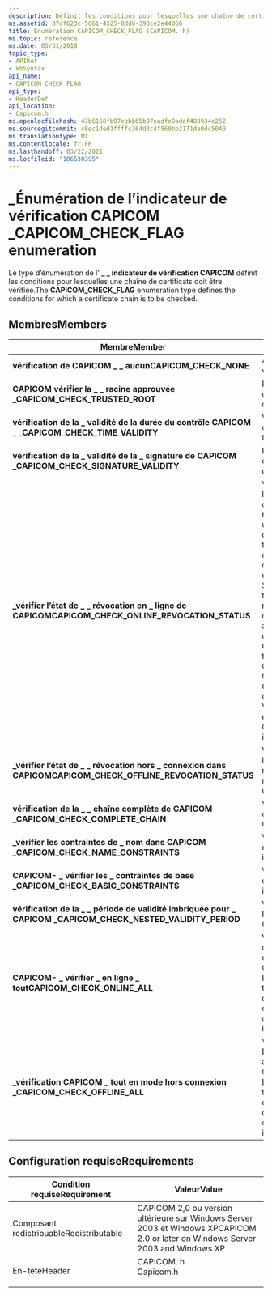 ```yaml
---
description: Définit les conditions pour lesquelles une chaîne de certificats doit être vérifiée.
ms.assetid: 87df623c-5661-4325-8dd6-393ce2e44066
title: Énumération CAPICOM_CHECK_FLAG (CAPICOM. h)
ms.topic: reference
ms.date: 05/31/2018
topic_type:
- APIRef
- kbSyntax
api_name:
- CAPICOM_CHECK_FLAG
api_type:
- HeaderDef
api_location:
- Capicom.h
ms.openlocfilehash: 47b6168fb87ebbb65b07eadfe9adaf488934e252
ms.sourcegitcommit: c8ec1ded1ffffc364d3c4f560bb2171da0dc5040
ms.translationtype: MT
ms.contentlocale: fr-FR
ms.lasthandoff: 03/22/2021
ms.locfileid: "106530395"
---
```

# <a name="capicom_check_flag-enumeration"></a><span data-ttu-id="0ec63-103">\_Énumération de l’indicateur de vérification CAPICOM \_</span><span class="sxs-lookup"><span data-stu-id="0ec63-103">CAPICOM\_CHECK\_FLAG enumeration</span></span>

<span data-ttu-id="0ec63-104">Le type d’énumération de l' **\_ \_ indicateur de vérification CAPICOM** définit les conditions pour lesquelles une chaîne de certificats doit être vérifiée.</span><span class="sxs-lookup"><span data-stu-id="0ec63-104">The **CAPICOM\_CHECK\_FLAG** enumeration type defines the conditions for which a certificate chain is to be checked.</span></span>

## <a name="members"></a><span data-ttu-id="0ec63-105">Membres</span><span class="sxs-lookup"><span data-stu-id="0ec63-105">Members</span></span>



| <span data-ttu-id="0ec63-106">Membre</span><span class="sxs-lookup"><span data-stu-id="0ec63-106">Member</span></span>                                          | <span data-ttu-id="0ec63-107">Description</span><span class="sxs-lookup"><span data-stu-id="0ec63-107">Description</span></span>                                                                                                                                                                                                                                                                                                                                                                                                                                                                                                                                     | <span data-ttu-id="0ec63-108">Valeur</span><span class="sxs-lookup"><span data-stu-id="0ec63-108">Value</span></span>      |
|-------------------------------------------------|-------------------------------------------------------------------------------------------------------------------------------------------------------------------------------------------------------------------------------------------------------------------------------------------------------------------------------------------------------------------------------------------------------------------------------------------------------------------------------------------------------------------------------------------------|------------|
| <span data-ttu-id="0ec63-109">**vérification de CAPICOM \_ \_ aucun**</span><span class="sxs-lookup"><span data-stu-id="0ec63-109">**CAPICOM\_CHECK\_NONE**</span></span>                        | <span data-ttu-id="0ec63-110">Aucune vérification de validité n’est effectuée.</span><span class="sxs-lookup"><span data-stu-id="0ec63-110">No validity checking is done.</span></span><br/>                                                                                                                                                                                                                                                                                                                                                                                                                                                                                                        | <span data-ttu-id="0ec63-111">0x00000000</span><span class="sxs-lookup"><span data-stu-id="0ec63-111">0x00000000</span></span> |
| <span data-ttu-id="0ec63-112">**CAPICOM vérifier la \_ \_ racine approuvée \_**</span><span class="sxs-lookup"><span data-stu-id="0ec63-112">**CAPICOM\_CHECK\_TRUSTED\_ROOT**</span></span>               | <span data-ttu-id="0ec63-113">Recherche une racine approuvée de la chaîne de certificats.</span><span class="sxs-lookup"><span data-stu-id="0ec63-113">Checks for a trusted root of the certificate chain.</span></span><br/>                                                                                                                                                                                                                                                                                                                                                                                                                                                                                  | <span data-ttu-id="0ec63-114">0x00000001</span><span class="sxs-lookup"><span data-stu-id="0ec63-114">0x00000001</span></span> |
| <span data-ttu-id="0ec63-115">**vérification de la \_ validité de la durée du contrôle CAPICOM \_ \_**</span><span class="sxs-lookup"><span data-stu-id="0ec63-115">**CAPICOM\_CHECK\_TIME\_VALIDITY**</span></span>              | <span data-ttu-id="0ec63-116">Vérifie la validité de tous les certificats de la chaîne.</span><span class="sxs-lookup"><span data-stu-id="0ec63-116">Checks the time validity of all certificates in the chain.</span></span><br/>                                                                                                                                                                                                                                                                                                                                                                                                                                                                           | <span data-ttu-id="0ec63-117">0x00000002</span><span class="sxs-lookup"><span data-stu-id="0ec63-117">0x00000002</span></span> |
| <span data-ttu-id="0ec63-118">**vérification de la \_ validité de la \_ signature de CAPICOM \_**</span><span class="sxs-lookup"><span data-stu-id="0ec63-118">**CAPICOM\_CHECK\_SIGNATURE\_VALIDITY**</span></span>         | <span data-ttu-id="0ec63-119">Recherche des signatures valides sur tous les certificats de la chaîne.</span><span class="sxs-lookup"><span data-stu-id="0ec63-119">Checks for valid signatures on all certificates in the chain.</span></span><br/>                                                                                                                                                                                                                                                                                                                                                                                                                                                                        | <span data-ttu-id="0ec63-120">0x00000004</span><span class="sxs-lookup"><span data-stu-id="0ec63-120">0x00000004</span></span> |
| <span data-ttu-id="0ec63-121">**\_vérifier l’état de \_ \_ révocation en \_ ligne de CAPICOM**</span><span class="sxs-lookup"><span data-stu-id="0ec63-121">**CAPICOM\_CHECK\_ONLINE\_REVOCATION\_STATUS**</span></span>  | <span data-ttu-id="0ec63-122">Vérifie l’état de révocation de tous les certificats de la chaîne à l’aide des listes de révocation de certificats (CRL) disponibles en ligne.</span><span class="sxs-lookup"><span data-stu-id="0ec63-122">Checks the revocation status of all certificates in the chain using certificate revocation lists (CRLs) available online.</span></span> <span data-ttu-id="0ec63-123">Les listes de révocation de certificats sont téléchargées à l’aide de l’extension de point de distribution CRL dans le certificat.</span><span class="sxs-lookup"><span data-stu-id="0ec63-123">CRLs are downloaded using the CRL distribution point (CDP) extension in the certificate.</span></span> <br/> <span data-ttu-id="0ec63-124">Si la liste de révocation de certificats a été téléchargée et n’a pas expiré, CAPICOM l’utilise et ne passe pas en ligne.</span><span class="sxs-lookup"><span data-stu-id="0ec63-124">If the CRL has been downloaded and has not expired, CAPICOM uses it and does not go online.</span></span> <span data-ttu-id="0ec63-125">Si une liste de révocation de certificats n’a pas été téléchargée ou est obsolète, CAPICOM se met en ligne pour tenter de télécharger la liste de révocation de certificats.</span><span class="sxs-lookup"><span data-stu-id="0ec63-125">If a CRL has not been downloaded or is out of date, CAPICOM goes online to attempt to download the CRL.</span></span><br/> <span data-ttu-id="0ec63-126">Cet indicateur est ignoré si la \_ case à cocher Vérifier l' \_ État de \_ révocation hors connexion \_ est également spécifiée.</span><span class="sxs-lookup"><span data-stu-id="0ec63-126">This flag is ignored if CAPICOM\_CHECK\_OFFLINE\_REVOCATION\_STATUS is also specified.</span></span><br/> | <span data-ttu-id="0ec63-127">0x00000008</span><span class="sxs-lookup"><span data-stu-id="0ec63-127">0x00000008</span></span> |
| <span data-ttu-id="0ec63-128">**\_vérifier l’état de \_ \_ révocation hors \_ connexion dans CAPICOM**</span><span class="sxs-lookup"><span data-stu-id="0ec63-128">**CAPICOM\_CHECK\_OFFLINE\_REVOCATION\_STATUS**</span></span> | <span data-ttu-id="0ec63-129">Vérifie l’état de révocation de tous les certificats de la chaîne en utilisant uniquement les listes de révocation de certificats hors connexion.</span><span class="sxs-lookup"><span data-stu-id="0ec63-129">Checks the revocation status of all certificates in the chain using only offline CRLs.</span></span> <br/>                                                                                                                                                                                                                                                                                                                                                                                                                                              | <span data-ttu-id="0ec63-130">0x00000010</span><span class="sxs-lookup"><span data-stu-id="0ec63-130">0x00000010</span></span> |
| <span data-ttu-id="0ec63-131">**vérification de la \_ \_ chaîne complète de CAPICOM \_**</span><span class="sxs-lookup"><span data-stu-id="0ec63-131">**CAPICOM\_CHECK\_COMPLETE\_CHAIN**</span></span>             | <span data-ttu-id="0ec63-132">Vérifie la chaîne complète.</span><span class="sxs-lookup"><span data-stu-id="0ec63-132">Checks the complete chain.</span></span> <span data-ttu-id="0ec63-133">Introduit dans CAPICOM 2,0.</span><span class="sxs-lookup"><span data-stu-id="0ec63-133">Introduced in CAPICOM 2.0.</span></span><br/>                                                                                                                                                                                                                                                                                                                                                                                                                                                                                | <span data-ttu-id="0ec63-134">0x00000020</span><span class="sxs-lookup"><span data-stu-id="0ec63-134">0x00000020</span></span> |
| <span data-ttu-id="0ec63-135">**\_vérifier les contraintes de \_ nom dans CAPICOM \_**</span><span class="sxs-lookup"><span data-stu-id="0ec63-135">**CAPICOM\_CHECK\_NAME\_CONSTRAINTS**</span></span>           | <span data-ttu-id="0ec63-136">Vérifie les contraintes de nom.</span><span class="sxs-lookup"><span data-stu-id="0ec63-136">Checks name constraints.</span></span> <span data-ttu-id="0ec63-137">Introduit dans CAPICOM 2,0.</span><span class="sxs-lookup"><span data-stu-id="0ec63-137">Introduced in CAPICOM 2.0.</span></span><br/>                                                                                                                                                                                                                                                                                                                                                                                                                                                                                  | <span data-ttu-id="0ec63-138">0x00000040</span><span class="sxs-lookup"><span data-stu-id="0ec63-138">0x00000040</span></span> |
| <span data-ttu-id="0ec63-139">**CAPICOM- \_ vérifier les \_ contraintes de base \_**</span><span class="sxs-lookup"><span data-stu-id="0ec63-139">**CAPICOM\_CHECK\_BASIC\_CONSTRAINTS**</span></span>          | <span data-ttu-id="0ec63-140">Vérifie les contraintes de base.</span><span class="sxs-lookup"><span data-stu-id="0ec63-140">Checks basic constraints.</span></span> <span data-ttu-id="0ec63-141">Introduit dans CAPICOM 2,0.</span><span class="sxs-lookup"><span data-stu-id="0ec63-141">Introduced in CAPICOM 2.0.</span></span><br/>                                                                                                                                                                                                                                                                                                                                                                                                                                                                                 | <span data-ttu-id="0ec63-142">0x00000080</span><span class="sxs-lookup"><span data-stu-id="0ec63-142">0x00000080</span></span> |
| <span data-ttu-id="0ec63-143">**vérification de la \_ \_ période de validité imbriquée pour \_ CAPICOM \_**</span><span class="sxs-lookup"><span data-stu-id="0ec63-143">**CAPICOM\_CHECK\_NESTED\_VALIDITY\_PERIOD**</span></span>    | <span data-ttu-id="0ec63-144">Vérifie la validité imbriquée.</span><span class="sxs-lookup"><span data-stu-id="0ec63-144">Checks nested validity.</span></span> <span data-ttu-id="0ec63-145">Introduit dans CAPICOM 2,0.</span><span class="sxs-lookup"><span data-stu-id="0ec63-145">Introduced in CAPICOM 2.0.</span></span><br/>                                                                                                                                                                                                                                                                                                                                                                                                                                                                                   | <span data-ttu-id="0ec63-146">0x00000100</span><span class="sxs-lookup"><span data-stu-id="0ec63-146">0x00000100</span></span> |
| <span data-ttu-id="0ec63-147">**CAPICOM- \_ vérifier \_ en ligne \_ tout**</span><span class="sxs-lookup"><span data-stu-id="0ec63-147">**CAPICOM\_CHECK\_ONLINE\_ALL**</span></span>                 | <span data-ttu-id="0ec63-148">Vérifie toutes les conditions, à l’exception de la \_ case à cocher Vérifier l' \_ \_ État de révocation hors connexion \_ .</span><span class="sxs-lookup"><span data-stu-id="0ec63-148">Checks all conditions except CAPICOM\_CHECK\_OFFLINE\_REVOCATION\_STATUS.</span></span> <span data-ttu-id="0ec63-149">Les vérifications de révocation sont effectuées sur tous les certificats de la chaîne, à l’exception du certificat racine.</span><span class="sxs-lookup"><span data-stu-id="0ec63-149">Revocation checks are performed on all certificates in the chain except for the root certificate.</span></span> <span data-ttu-id="0ec63-150">Introduit dans CAPICOM 2,0.</span><span class="sxs-lookup"><span data-stu-id="0ec63-150">Introduced in CAPICOM 2.0.</span></span><br/>                                                                                                                                                                                                                                                                                                                               | <span data-ttu-id="0ec63-151">0x000001EF</span><span class="sxs-lookup"><span data-stu-id="0ec63-151">0x000001EF</span></span> |
| <span data-ttu-id="0ec63-152">**\_vérification CAPICOM \_ tout en mode hors connexion \_**</span><span class="sxs-lookup"><span data-stu-id="0ec63-152">**CAPICOM\_CHECK\_OFFLINE\_ALL**</span></span>                | <span data-ttu-id="0ec63-153">Vérifie toutes les conditions, à l’exception de l' \_ \_ État de révocation en ligne de CAPICOM \_ \_ .</span><span class="sxs-lookup"><span data-stu-id="0ec63-153">Checks all conditions except CAPICOM\_CHECK\_ONLINE\_REVOCATION\_STATUS.</span></span> <span data-ttu-id="0ec63-154">Les vérifications de révocation sont effectuées sur tous les certificats de la chaîne, à l’exception du certificat racine.</span><span class="sxs-lookup"><span data-stu-id="0ec63-154">Revocation checks are performed on all certificates in the chain except for the root certificate.</span></span> <span data-ttu-id="0ec63-155">Introduit dans CAPICOM 2,0.</span><span class="sxs-lookup"><span data-stu-id="0ec63-155">Introduced in CAPICOM 2.0.</span></span><br/>                                                                                                                                                                                                                                                                                                                                | <span data-ttu-id="0ec63-156">0x000001F7</span><span class="sxs-lookup"><span data-stu-id="0ec63-156">0x000001F7</span></span> |



## <a name="requirements"></a><span data-ttu-id="0ec63-157">Configuration requise</span><span class="sxs-lookup"><span data-stu-id="0ec63-157">Requirements</span></span>



| <span data-ttu-id="0ec63-158">Condition requise</span><span class="sxs-lookup"><span data-stu-id="0ec63-158">Requirement</span></span> | <span data-ttu-id="0ec63-159">Valeur</span><span class="sxs-lookup"><span data-stu-id="0ec63-159">Value</span></span> |
|----------------------------|--------------------------------------------------------------------------------------|
| <span data-ttu-id="0ec63-160">Composant redistribuable</span><span class="sxs-lookup"><span data-stu-id="0ec63-160">Redistributable</span></span><br/> | <span data-ttu-id="0ec63-161">CAPICOM 2,0 ou version ultérieure sur Windows Server 2003 et Windows XP</span><span class="sxs-lookup"><span data-stu-id="0ec63-161">CAPICOM 2.0 or later on Windows Server 2003 and Windows XP</span></span><br/>                |
| <span data-ttu-id="0ec63-162">En-tête</span><span class="sxs-lookup"><span data-stu-id="0ec63-162">Header</span></span><br/>          | <dl> <span data-ttu-id="0ec63-163"><dt>CAPICOM. h</dt></span><span class="sxs-lookup"><span data-stu-id="0ec63-163"><dt>Capicom.h</dt></span></span> </dl> |



 

 





